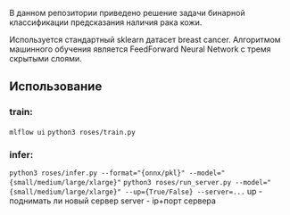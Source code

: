 В данном репозитории приведено решение задачи бинарной классификации
предсказания наличия рака кожи.

Используется стандартный sklearn датасет breast cancer. Алгоритмом машинного
обучения является FeedForward Neural Network с тремя скрытыми слоями.

## Использование

### train:

`mlflow ui` `python3 roses/train.py`

### infer:

`python3 roses/infer.py --format="{onnx/pkl}" --model="{small/medium/large/xlarge}"`
`python3 roses/run_server.py --model="{small/medium/large/xlarge}" --up={True/False} --server=...`
up - поднимать ли новый сервер server - ip+порт сервера
